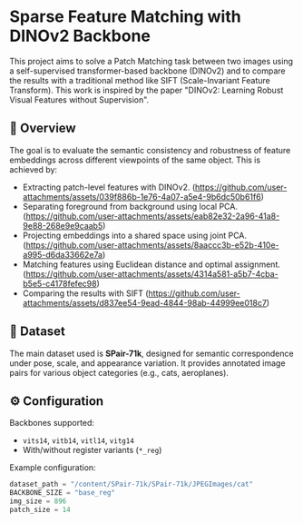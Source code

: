 # Sparse Feature Matching with DINOv2 Backbone

This project aims to solve a Patch Matching task between two images using a self-supervised transformer-based backbone (DINOv2) and to compare the results with a traditional method like SIFT (Scale-Invariant Feature Transform). This work is inspired by the paper "DINOv2: Learning Robust Visual Features without Supervision". 

## 🧠 Overview

The goal is to evaluate the semantic consistency and robustness of feature embeddings across different viewpoints of the same object. This is achieved by:

- Extracting patch-level features with DINOv2.
(https://github.com/user-attachments/assets/039f886b-1e76-4a07-a5e4-9b6dc50b61f6)
- Separating foreground from background using local PCA.
(https://github.com/user-attachments/assets/eab82e32-2a96-41a8-9e88-268e9e9caab5)
- Projecting embeddings into a shared space using joint PCA.
(https://github.com/user-attachments/assets/8aaccc3b-e52b-410e-a995-d6da33662e7a)
- Matching features using Euclidean distance and optimal assignment.
(https://github.com/user-attachments/assets/4314a581-a5b7-4cba-b5e5-c4178fefec98)
- Comparing the results with SIFT
(https://github.com/user-attachments/assets/d837ee54-9ead-4844-98ab-44999ee018c7)

## 📁 Dataset

The main dataset used is **SPair-71k**, designed for semantic correspondence under pose, scale, and appearance variation. It provides annotated image pairs for various object categories (e.g., cats, aeroplanes).

## ⚙️ Configuration

Backbones supported:
- `vits14`, `vitb14`, `vitl14`, `vitg14`
- With/without register variants (`*_reg`)

Example configuration:
```python
dataset_path = "/content/SPair-71k/SPair-71k/JPEGImages/cat"
BACKBONE_SIZE = "base_reg"
img_size = 896
patch_size = 14
